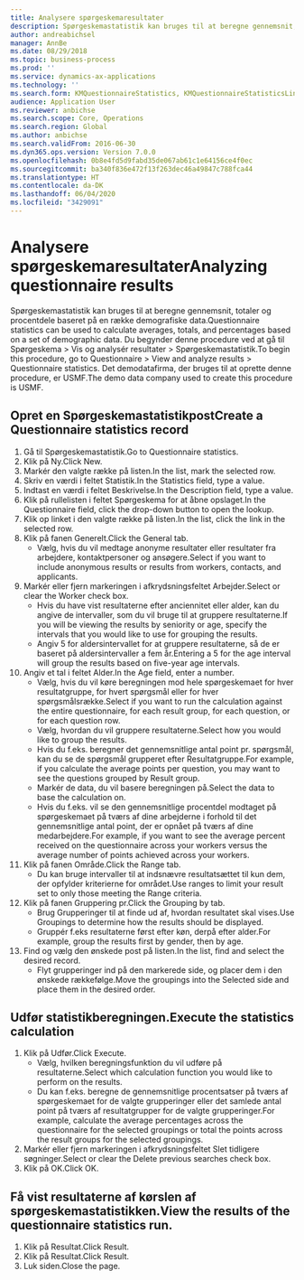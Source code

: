 ```yaml
---
title: Analysere spørgeskemaresultater
description: Spørgeskemastatistik kan bruges til at beregne gennemsnit, totaler og procentdele baseret på en række demografiske data.
author: andreabichsel
manager: AnnBe
ms.date: 08/29/2018
ms.topic: business-process
ms.prod: ''
ms.service: dynamics-ax-applications
ms.technology: ''
ms.search.form: KMQuestionnaireStatistics, KMQuestionnaireStatisticsLine, HcmLearningWorkspace
audience: Application User
ms.reviewer: anbichse
ms.search.scope: Core, Operations
ms.search.region: Global
ms.author: anbichse
ms.search.validFrom: 2016-06-30
ms.dyn365.ops.version: Version 7.0.0
ms.openlocfilehash: 0b8e4fd5d9fabd35de067ab61c1e64156ce4f0ec
ms.sourcegitcommit: ba340f836e472f13f263dec46a49847c788fca44
ms.translationtype: HT
ms.contentlocale: da-DK
ms.lasthandoff: 06/04/2020
ms.locfileid: "3429091"
---
```

# <a name="analyzing-questionnaire-results"></a><span data-ttu-id="35daa-103">Analysere spørgeskemaresultater</span><span class="sxs-lookup"><span data-stu-id="35daa-103">Analyzing questionnaire results</span></span>



<span data-ttu-id="35daa-104">Spørgeskemastatistik kan bruges til at beregne gennemsnit, totaler og procentdele baseret på en række demografiske data.</span><span class="sxs-lookup"><span data-stu-id="35daa-104">Questionnaire statistics can be used to calculate averages, totals, and percentages based on a set of demographic data.</span></span> <span data-ttu-id="35daa-105">Du begynder denne procedure ved at gå til Spørgeskema > Vis og analysér resultater > Spørgeskemastatistik.</span><span class="sxs-lookup"><span data-stu-id="35daa-105">To begin this procedure, go to Questionnaire > View and analyze results > Questionnaire statistics.</span></span> <span data-ttu-id="35daa-106">Det demodatafirma, der bruges til at oprette denne procedure, er USMF.</span><span class="sxs-lookup"><span data-stu-id="35daa-106">The demo data company used to create this procedure is USMF.</span></span>


## <a name="create-a-questionnaire-statistics-record"></a><span data-ttu-id="35daa-107">Opret en Spørgeskemastatistikpost</span><span class="sxs-lookup"><span data-stu-id="35daa-107">Create a Questionnaire statistics record</span></span>
1. <span data-ttu-id="35daa-108">Gå til Spørgeskemastatistik.</span><span class="sxs-lookup"><span data-stu-id="35daa-108">Go to Questionnaire statistics.</span></span>
2. <span data-ttu-id="35daa-109">Klik på Ny.</span><span class="sxs-lookup"><span data-stu-id="35daa-109">Click New.</span></span>
3. <span data-ttu-id="35daa-110">Markér den valgte række på listen.</span><span class="sxs-lookup"><span data-stu-id="35daa-110">In the list, mark the selected row.</span></span>
4. <span data-ttu-id="35daa-111">Skriv en værdi i feltet Statistik.</span><span class="sxs-lookup"><span data-stu-id="35daa-111">In the Statistics field, type a value.</span></span>
5. <span data-ttu-id="35daa-112">Indtast en værdi i feltet Beskrivelse.</span><span class="sxs-lookup"><span data-stu-id="35daa-112">In the Description field, type a value.</span></span>
6. <span data-ttu-id="35daa-113">Klik på rullelisten i feltet Spørgeskema for at åbne opslaget.</span><span class="sxs-lookup"><span data-stu-id="35daa-113">In the Questionnaire field, click the drop-down button to open the lookup.</span></span>
7. <span data-ttu-id="35daa-114">Klik op linket i den valgte række på listen.</span><span class="sxs-lookup"><span data-stu-id="35daa-114">In the list, click the link in the selected row.</span></span>
8. <span data-ttu-id="35daa-115">Klik på fanen Generelt.</span><span class="sxs-lookup"><span data-stu-id="35daa-115">Click the General tab.</span></span>
    * <span data-ttu-id="35daa-116">Vælg, hvis du vil medtage anonyme resultater eller resultater fra arbejdere, kontaktpersoner og ansøgere.</span><span class="sxs-lookup"><span data-stu-id="35daa-116">Select if you want to include anonymous results or results from workers, contacts, and applicants.</span></span>  
9. <span data-ttu-id="35daa-117">Markér eller fjern markeringen i afkrydsningsfeltet Arbejder.</span><span class="sxs-lookup"><span data-stu-id="35daa-117">Select or clear the Worker check box.</span></span>
    * <span data-ttu-id="35daa-118">Hvis du have vist resultaterne efter anciennitet eller alder, kan du angive de intervaller, som du vil bruge til at gruppere resultaterne.</span><span class="sxs-lookup"><span data-stu-id="35daa-118">If you will be viewing the results by seniority or age, specify the intervals that you would like to use for grouping the results.</span></span>  
    * <span data-ttu-id="35daa-119">Angiv 5 for aldersintervallet for at gruppere resultaterne, så de er baseret på aldersintervaller a fem år.</span><span class="sxs-lookup"><span data-stu-id="35daa-119">Entering a 5 for the age interval will group the results based on five-year age intervals.</span></span>  
10. <span data-ttu-id="35daa-120">Angiv et tal i feltet Alder.</span><span class="sxs-lookup"><span data-stu-id="35daa-120">In the Age field, enter a number.</span></span>
    * <span data-ttu-id="35daa-121">Vælg, hvis du vil køre beregningen mod hele spørgeskemaet for hver resultatgruppe, for hvert spørgsmål eller for hver spørgsmålsrække.</span><span class="sxs-lookup"><span data-stu-id="35daa-121">Select if you want to run the calculation against the entire questionnaire, for each result group, for each question, or for each question row.</span></span>  
    * <span data-ttu-id="35daa-122">Vælg, hvordan du vil gruppere resultaterne.</span><span class="sxs-lookup"><span data-stu-id="35daa-122">Select how you would like to group the results.</span></span>  
    * <span data-ttu-id="35daa-123">Hvis du f.eks. beregner det gennemsnitlige antal point pr. spørgsmål, kan du se de spørgsmål grupperet efter Resultatgruppe.</span><span class="sxs-lookup"><span data-stu-id="35daa-123">For example, if you calculate the average points per question, you may want to see the questions grouped by Result group.</span></span>  
    * <span data-ttu-id="35daa-124">Markér de data, du vil basere beregningen på.</span><span class="sxs-lookup"><span data-stu-id="35daa-124">Select the data to base the calculation on.</span></span>  
    * <span data-ttu-id="35daa-125">Hvis du f.eks. vil se den gennemsnitlige procentdel modtaget på spørgeskemaet på tværs af dine arbejderne i forhold til det gennemsnitlige antal point, der er opnået på tværs af dine medarbejdere.</span><span class="sxs-lookup"><span data-stu-id="35daa-125">For example, if you want to see the average percent received on the questionnaire across your workers versus the average number of points achieved across your workers.</span></span>  
11. <span data-ttu-id="35daa-126">Klik på fanen Område.</span><span class="sxs-lookup"><span data-stu-id="35daa-126">Click the Range tab.</span></span>
    * <span data-ttu-id="35daa-127">Du kan bruge intervaller til at indsnævre resultatsættet til kun dem, der opfylder kriterierne for området.</span><span class="sxs-lookup"><span data-stu-id="35daa-127">Use ranges to limit your result set to only those meeting the Range criteria.</span></span>  
12. <span data-ttu-id="35daa-128">Klik på fanen Gruppering pr.</span><span class="sxs-lookup"><span data-stu-id="35daa-128">Click the Grouping by tab.</span></span>
    * <span data-ttu-id="35daa-129">Brug Grupperinger til at finde ud af, hvordan resultatet skal vises.</span><span class="sxs-lookup"><span data-stu-id="35daa-129">Use Groupings to determine how the results should be displayed.</span></span>  
    * <span data-ttu-id="35daa-130">Gruppér f.eks resultaterne først efter køn, derpå efter alder.</span><span class="sxs-lookup"><span data-stu-id="35daa-130">For example, group the results first by gender, then by age.</span></span>  
13. <span data-ttu-id="35daa-131">Find og vælg den ønskede post på listen.</span><span class="sxs-lookup"><span data-stu-id="35daa-131">In the list, find and select the desired record.</span></span>
    * <span data-ttu-id="35daa-132">Flyt grupperinger ind på den markerede side, og placer dem i den ønskede rækkefølge.</span><span class="sxs-lookup"><span data-stu-id="35daa-132">Move the groupings into the Selected side and place them in the desired order.</span></span>  

## <a name="execute-the-statistics-calculation"></a><span data-ttu-id="35daa-133">Udfør statistikberegningen.</span><span class="sxs-lookup"><span data-stu-id="35daa-133">Execute the statistics calculation</span></span>
1. <span data-ttu-id="35daa-134">Klik på Udfør.</span><span class="sxs-lookup"><span data-stu-id="35daa-134">Click Execute.</span></span>
    * <span data-ttu-id="35daa-135">Vælg, hvilken beregningsfunktion du vil udføre på resultaterne.</span><span class="sxs-lookup"><span data-stu-id="35daa-135">Select which calculation function you would like to perform on the results.</span></span>  
    * <span data-ttu-id="35daa-136">Du kan f.eks. beregne de gennemsnitlige procentsatser på tværs af spørgeskemaet for de valgte grupperinger eller det samlede antal point på tværs af resultatgrupper for de valgte grupperinger.</span><span class="sxs-lookup"><span data-stu-id="35daa-136">For example, calculate the average percentages across the questionnaire for the selected groupings or total the points across the result groups for the selected groupings.</span></span>  
2. <span data-ttu-id="35daa-137">Markér eller fjern markeringen i afkrydsningsfeltet Slet tidligere søgninger.</span><span class="sxs-lookup"><span data-stu-id="35daa-137">Select or clear the Delete previous searches check box.</span></span>
3. <span data-ttu-id="35daa-138">Klik på OK.</span><span class="sxs-lookup"><span data-stu-id="35daa-138">Click OK.</span></span>

## <a name="view-the-results-of-the-questionnaire-statistics-run"></a><span data-ttu-id="35daa-139">Få vist resultaterne af kørslen af spørgeskemastatistikken.</span><span class="sxs-lookup"><span data-stu-id="35daa-139">View the results of the questionnaire statistics run.</span></span>
1. <span data-ttu-id="35daa-140">Klik på Resultat.</span><span class="sxs-lookup"><span data-stu-id="35daa-140">Click Result.</span></span>
2. <span data-ttu-id="35daa-141">Klik på Resultat.</span><span class="sxs-lookup"><span data-stu-id="35daa-141">Click Result.</span></span>
3. <span data-ttu-id="35daa-142">Luk siden.</span><span class="sxs-lookup"><span data-stu-id="35daa-142">Close the page.</span></span>

